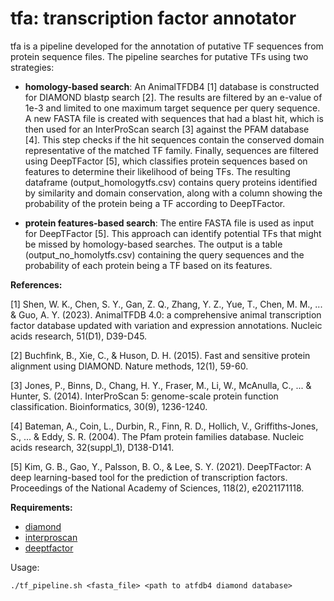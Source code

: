 # tfa: transcription factor annotator #

tfa is  a pipeline developed for the annotation of putative TF sequences from protein sequence files. The pipeline searches for putative TFs using two strategies:

+ **homology-based search**: An AnimalTFDB4 [1] database is constructed for DIAMOND blastp search [2]. The results are filtered by an e-value of 1e-3 and limited to one maximum target sequence per query sequence. A new FASTA file is created with sequences that had a blast hit, which is then used for an InterProScan search [3] against the PFAM database [4]. This step checks if the hit sequences contain the conserved domain representative of the matched TF family. Finally, sequences are filtered using DeepTFactor [5], which classifies protein sequences based on features to determine their likelihood of being TFs. The resulting dataframe (output_homologytfs.csv) contains query proteins identified by similarity and domain conservation, along with a column showing the probability of the protein being a TF according to DeepTFactor.

+ **protein features-based search**: The entire FASTA file is used as input for DeepTFactor [5]. This approach can identify potential TFs that might be missed by homology-based searches. The output is a table (output_no_homolytfs.csv) containing the query sequences and the probability of each protein being a TF based on its features.

**References:**

[1] Shen, W. K., Chen, S. Y., Gan, Z. Q., Zhang, Y. Z., Yue, T., Chen, M. M., ... & Guo, A. Y. (2023). AnimalTFDB 4.0: a comprehensive animal transcription factor database updated with variation and expression annotations. Nucleic acids research, 51(D1), D39-D45.

[2] Buchfink, B., Xie, C., & Huson, D. H. (2015). Fast and sensitive protein alignment using DIAMOND. Nature methods, 12(1), 59-60.

[3] Jones, P., Binns, D., Chang, H. Y., Fraser, M., Li, W., McAnulla, C., ... & Hunter, S. (2014). InterProScan 5: genome-scale protein function classification. Bioinformatics, 30(9), 1236-1240.

[4] Bateman, A., Coin, L., Durbin, R., Finn, R. D., Hollich, V., Griffiths‐Jones, S., ... & Eddy, S. R. (2004). The Pfam protein families database. Nucleic acids research, 32(suppl_1), D138-D141.

[5] Kim, G. B., Gao, Y., Palsson, B. O., & Lee, S. Y. (2021). DeepTFactor: A deep learning-based tool for the prediction of transcription factors. Proceedings of the National Academy of Sciences, 118(2), e2021171118.
  
**Requirements:**
+ [diamond](https://github.com/bbuchfink/diamond)  
+ [interproscan](https://interproscan-docs.readthedocs.io/en/latest/HowToDownload.html)
+ [deeptfactor](https://bitbucket.org/kaistsystemsbiology/deeptfactor/src/master/)

Usage:
```
./tf_pipeline.sh <fasta_file> <path to atfdb4 diamond database>
```
